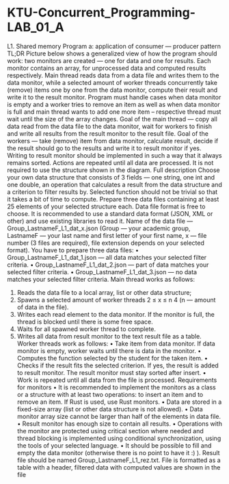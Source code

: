 # KTU-Concurrent_Programming-LAB_01_A
L1. Shared memory
Program a: application of consumer — producer pattern
TL;DR
Picture below shows a generalized view of how the program should work: two monitors
are created — one for data and one for results. Each monitor contains an array, for
unprocessed data and computed results respectively. Main thread reads data from a data
file and writes them to the data monitor, while a selected amount of worker threads
concurrently take (remove) items one by one from the data monitor, compute their
result and write it to the result monitor. Program must handle cases when data monitor
is empty and a worker tries to remove an item as well as when data monitor is full and
main thread wants to add one more item – respective thread must wait until the size of
the array changes. Goal of the main thread — copy all data read from the data file to
the data monitor, wait for workers to finish and write all results from the result monitor
to the result file. Goal of the workers — take (remove) item from data monitor, calculate
result, decide if the result should go to the results and write it to result monitor if yes.
Writing to result monitor should be implemented in such a way that it always remains
sorted. Actions are repeated until all data are processed. It is not required to use
the structure shown in the diagram.
Full description
Choose your own data structure that consists of 3 fields — one string, one int and
one double, an operation that calculates a result from the data structure and a criterion
to filter results by. Selected function should not be trivial so that it takes a bit of time
to compute.
Prepare three data files containing at least 25 elements of your selected structure
each. Data file format is free to choose. It is recommended to use a standard data
format (JSON, XML or other) and use existing libraries to read it. Name of the data file
— Group_LastnameF_L1_dat_x.json (Group — your academic group, LastnameF
— your last name and first letter of your first name, x — file number (3 files are required),
file extension depends on your selected format). You have to prepare three data files:
• Group_LastnameF_L1_dat_1.json — all data matches your selected filter
criteria.
• Group_LastnameF_L1_dat_2.json — part of data matches your selected
filter criteria.
• Group_LastnameF_L1_dat_3.json — no data matches your selected filter
criteria.
Main thread works as follows:
1. Reads the data file to a local array, list or other data structure;
2. Spawns a selected amount of worker threads 2 ≤ x ≤
n
4
(n — amount of data in
the file).
3. Writes each read element to the data monitor. If the monitor is full, the thread is
blocked until there is some free space.
4. Waits for all spawned worker thread to complete.
5. Writes all data from result monitor to the text result file as a table.
Worker threads work as follows:
• Take item from data monitor. If data monitor is empty, worker waits until there is
data in the monitor.
• Computes the function selected by the student for the taken item.
• Checks if the result fits the selected criterion. If yes, the result is added to result
monitor. The result monitor must stay sorted after insert.
• Work is repeated until all data from the file is processed.
Requirements for monitors
• It is recommended to implement the monitors as a class or a structure with at least
two operations: to insert an item and to remove an item. If Rust is used, use Rust
monitors.
• Data are stored in a fixed-size array (list or other data structure is not allowed).
• Data monitor array size cannot be larger than half of the elements in data file.
• Result monitor has enough size to contain all results.
• Operations with the monitor are protected using critical section where needed and
thread blocking is implemented using conditional synchronization, using the tools
of your selected language.
• It should be possible to fill and empty the data monitor (otherwise there is no point
to have it :) ).
Result file should be named Group_LastnameF_L1_rez.txt. File is formatted
as a table with a header, filtered data with computed values are shown in the file
